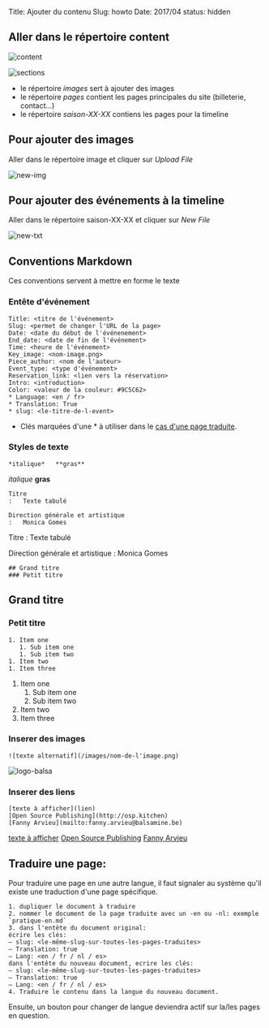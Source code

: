 Title: Ajouter du contenu
Slug: howto
Date: 2017/04
status: hidden

## Aller dans le répertoire content

![content](/images/how_to/content.png)

![sections](/images/how_to/sections.png)

- le répertoire *images* sert à ajouter des images
- le répertoire *pages* contient les pages principales du site (billeterie, contact...)
- le répertoire *saison-XX-XX* contiens les pages pour la timeline

## Pour ajouter des images

Aller dans le répertoire image et cliquer sur *Upload File*

![new-img](/images/how_to/new-img.png)

## Pour ajouter des événements à la timeline

Aller dans le répertoire saison-XX-XX et cliquer sur *New File*

![new-txt](/images/how_to/new-txt.png)

## Conventions Markdown

Ces conventions servent à mettre en forme le texte

### Entête d'événement

```
Title: <titre de l'événement>
Slug: <permet de changer l'URL de la page>
Date: <date du début de l'événenement>
End_date: <date de fin de l'événement>
Time: <heure de l'événement>
Key_image: <nom-image.png>
Piece_author: <nom de l'auteur>
Event_type: <type d'événement>
Reservation_link: <lien vers la réservation>
Intro: <introduction>
Color: <valeur de la couleur: #9C5C62>
* Language: <en / fr>
* Translation: True
* slug: <le-titre-de-l-event>
```

* Clés marquées d'une * à utiliser dans le [cas d'une page traduite](#traduire-une-page).


### Styles de texte


```
*italique*   **gras**
```
*italique*   **gras**


```
Titre
:   Texte tabulé

Direction générale et artistique
:   Monica Gomes
```
Titre
:   Texte tabulé

Direction générale et artistique
:   Monica Gomes


```
## Grand titre
### Petit titre
```
## Grand titre
### Petit titre


```
1. Item one
   1. Sub item one
   1. Sub item two
1. Item two
1. Item three
```
1. Item one
   1. Sub item one
   1. Sub item two
1. Item two
1. Item three


### Inserer des images

```
![texte alternatif](/images/nom-de-l'image.png)
```
![logo-balsa](/images/logo-balsa-16-17-large.svg)

### Inserer des liens

```
[texte à afficher](lien)
[Open Source Publishing](http://osp.kitchen)
[Fanny Arvieu](mailto:fanny.arvieu@balsamine.be)
```
[texte à afficher](lien)
[Open Source Publishing](http://osp.kitchen)
[Fanny Arvieu](mailto:fanny.arvieu@balsamine.be)

## Traduire une page:
Pour traduire une page en une autre langue, il faut signaler au système qu'il existe une traduction d'une page spécifique.

```
1. dupliquer le document à traduire
2. nommer le document de la page traduite avec un -en ou -nl: exemple `pratique-en.md`
3. dans l'entête du document original:
écrire les clés:
— slug: <le-même-slug-sur-toutes-les-pages-traduites>
— Translation: true
— Lang: <en / fr / nl / es>
dans l'entête du nouveau document, ecrire les clés:
— slug: <le-même-slug-sur-toutes-les-pages-traduites>
— Translation: true
— Lang: <en / fr / nl / es>
4. Traduire le contenu dans la langue du nouveau document.
```
Ensuite, un bouton pour changer de langue deviendra actif sur la/les pages en question.
